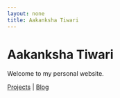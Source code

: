 ```yaml
---
layout: none
title: Aakanksha Tiwari
---
```


<link rel="stylesheet" href="assets/css/style.css">

# Aakanksha Tiwari

Welcome to my personal website.

[Projects](projects.html) | [Blog](blog.html)

